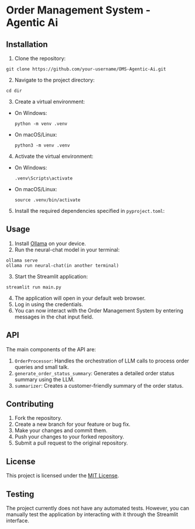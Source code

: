 # Order Management System - Agentic Ai

## Installation

1. Clone the repository:
```
git clone https://github.com/your-username/OMS-Agentic-Ai.git
```
2. Navigate to the project directory:
```
cd dir
```
3. Create a virtual environment:
- On Windows:
  ```
  python -m venv .venv
  ```
- On macOS/Linux:
  ```
  python3 -m venv .venv
  ```
4. Activate the virtual environment:
- On Windows:
  ```
  .venv\Scripts\activate
  ```
- On macOS/Linux:
  ```
  source .venv/bin/activate
  ```
5. Install the required dependencies specified in `pyproject.toml`:



## Usage

1. Install [Ollama](https://ollama.com/) on your device.
2. Run the neural-chat model in your terminal:
```
ollama serve
ollama run neural-chat(in another terminal)
```
3. Start the Streamlit application:
```
streamlit run main.py
```
4. The application will open in your default web browser.
5. Log in using the credentials.
6. You can now interact with the Order Management System by entering messages in the chat input field.

## API

The main components of the API are:

1. `OrderProcessor`: Handles the orchestration of LLM calls to process order queries and small talk.
2. `generate_order_status_summary`: Generates a detailed order status summary using the LLM.
3. `summarizer`: Creates a customer-friendly summary of the order status.

## Contributing

1. Fork the repository.
2. Create a new branch for your feature or bug fix.
3. Make your changes and commit them.
4. Push your changes to your forked repository.
5. Submit a pull request to the original repository.

## License

This project is licensed under the [MIT License](LICENSE).

## Testing

The project currently does not have any automated tests. However, you can manually test the application by interacting with it through the Streamlit interface.
